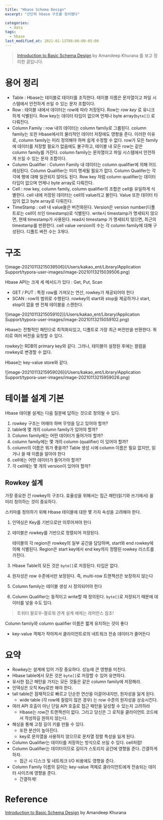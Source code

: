 ```yaml
---
title: "Hbase Schema Design"
excerpt: "간단히 hbase 구조를 정리했다"

categories:
  - data
tags:
  - hbase
last_modified_at: 2021-01-13T08:06:00-05:00
---
```


> [Introduction to Basic Schema Design](http://0b4af6cdc2f0c5998459-c0245c5c937c5dedcca3f1764ecc9b2f.r43.cf2.rackcdn.com/9353-login1210_khurana.pdf) by Amandeep Khurana 를 보고 정리한 글입니다.

# 용어 정리

- Table : Hbase는 테이블로 데이터를 조직한다. 테이블 이름은 문자열이고 파일 시스템에서 안전하게 쓰일 수 있는 문자 조합이다.
- Row : 테이블 내에서 데이터는 row에 따라 저장된다. Row는 *row key* 로 유니크하게 식별된다. Row key는 데이터 타입이 없으며 언제나 byte array(`byte[]`) 로 다뤄진다.
- Column Family : row 내의 데이터는 column family로 그룹된다. column family는 또한 Hbase에서의 물리적인 데이터 저장에도 영향을 준다. 이러한 이유로, column family는 미리 정의해야 하며 쉽게 수정할 수 없다. row가 모든 family에 데이터를 저장할 필요가 없음에도 불구하고, 테이블 내 모든 row는 같은 column family를 가진다. column family는 문자열이고 파일 시스템에서 안전하게 쓰일 수 있는 문자 조합이다.
- Column Qualifier : Column Family 내 데이터는 column qualifier에 의해 어드레싱된다. Column Qualifier는 미리 명세될 필요가 없다. Column Qualifer는 각각에 행에 대해 일관되지 않아도 된다. Row key 처럼 column qualifier는 데이터 타입이 없으며 언제나 byte array로 다뤄진다.
- Cell : row key, column family, column qualifier의 조합은 cell을 유일하게 식별한다. cell 내에 저장된 데이터는 cell의 value라고 불린다. Value 또한 데이터 타입이 없고 byte array로 다뤄진다.
- TimeStamp : cell 내 value들은 버전화된다. Version은 version number(디폴트로는 cell이 쓰인 timestamp)로 식별된다. write시 timestamp가 명세되지 않으면, 현재 timestamp가 사용된다. read시 timestamp 가 명세되지 않으면, 최근의 timestamp를 반환한다. cell value version의 수는 각 column family에 대해 구성된다. 디폴트 버전 수는 3개다.

# 구조

![image-20210113215039506](/Users/kakao_ent/Library/Application Support/typora-user-images/image-20210113215039506.png)

Hbase API는 크게 세 메서드가 있다 : Get, Put, Scan

- GET / PUT : 특정 row를 가져오는 연산, rowkey가 제공되어야 한다
- SCAN : row의 범위로 수행된다. rowkey의 start와 stop을 제공하거나 start, stop이 없을 땐 전체 테이블을 스캔한다.

![image-20210113215059102](/Users/kakao_ent/Library/Application Support/typora-user-images/image-20210113215059102.png)

Hbase는 전형적인 패턴으로 최적화되있고, 디폴트로 가장 최근 버전만을 반환한다. 쿼리로 여러 버전을 요청할 수 있다.

rowkey는 RDB의 primary key와 같다. 그러나, 테이블이 설정된 후에는 컬럼을 rowkey로 변경할 수 없다.

Hbase는 key-value store와 같다.

![image-20210113215959026](/Users/kakao_ent/Library/Application Support/typora-user-images/image-20210113215959026.png)

# 테이블 설계 기본

Hbase 테이블 설계는 다음 질문에 답하는 것으로 정의될 수 있다.

1. rowkey 구조는 어때야 하며 무엇을 담고 있어야 할까?
2. table에 몇 개의 column family가 있어야 할까?
3. Column family에는 어떤 데이터가 들어가야 할까?
4. column family에는 몇 개의 column (qualifier) 이 있어야 할까?
5. column의 이름은 뭐가 좋을까? Table 생성 시에 column 이름은 필요 없지만, 읽거나 쓸 때 이름을 알아야 한다
6. cell에는 어떤 데이터가 들어가야 할까?
7. 각 cell에는 몇 개의 version이 있어야 할까?

## Rowkey 설계

가장 중요한 건 rowkey의 구조다. 효율성을 위해서는 접근 패턴(읽기와 쓰기에서) 을 미리 정의하는 것이 중요하다.

스키마를 정의하기 위해 Hbase 테이블에 대한 몇 가지 속성을 고려해야 한다. 

1. 인덱싱은 Key를 기반으로만 이루어져야 한다

2. 테이블은 rowkey를 기반으로 정렬되어 저장된다. 

   테이블의 각 region은 rowkey의 일부 공간을 담당하며, start와 end rowkey에 의해 식별된다. Region은 start key에서 end key까지 정렬된 rowkey 리스트를 가진다.

3. Hbase Table의 모든 것은 `byte[]`로 저장된다. 타입은 없다.

4. 원자성은 row 수준에서만 보장된다. 즉, multi-row 트랜잭션은 보장하지 않는다

5. Column family는 테이블 생성 시 정의되어야 한다

6. Column Qualifier는 동적이고 write할 때 정의된다. `byte[]`로 저장되기 때문에 데이터를 넣을 수도 있다.

> 트위터 팔로우-팔로워 관계 설계 예제는 레퍼런스 참조!

Column family와 column qualifier 이름은 짧게 유지하는 것이 좋다

- key-value 객체가 작아져서 클라이언트로의 네트워크 전송 데이터가 줄어든다

# 요약

- Rowkey는 설계에 있어 가장 중요하다. 성능에 큰 영향을 미친다.
- Hbase table에서 모든 것은 `byte[]`로 저장할 수 있어 유연하다.
- 유사한 접근 패턴을 가지는 모든 것들은 같은 column family에 저장해라.
- 인덱싱은 오직 Key로만 해야 한다.
- tall table은 잠재적으로 빠르고 단순한 연산을 이끌어내지만, 원자성을 잃게 된다.
  - wide table (각 row에 컬럼이 많은 경우) 는 row 수준의 원자성을 상승시킨다.
- 여러 API 호출이 아닌 단일 API 호출로 접근 패턴을 달성할 수 있는지 고려하라
  - Hbase는 row간 트랜잭션이 없다. 그리고 당신은 그 로직을 클라이언트 코드에서 작성하길 원하지 않는다.
- 해싱을 통해 고정 길이 키를 만들 수 있다.
  - 또한 분산이 높아진다.
  - key로 문자열을 사용하지 않으므로 문자열 정렬 특성을 잃게 된다.
- Column Qualifier는 데이터를 저장하는 방식으로 쓰일 수 있다. cell처럼!
- Column Qualifier는 데이터이므로 길이가 스토리지 공간에 영향을 준다. 간결하게 하자.
  - 접근 시 디스크 및 네트워크 I/O 비용에도 영향을 준다.
- Column Family 이름의 길이는 key-value 객체로 클라이언트에게 전송되는 데이터 사이즈에 영향을 준다. 
  - 간결하게!

# Reference

[Introduction to Basic Schema Design](http://0b4af6cdc2f0c5998459-c0245c5c937c5dedcca3f1764ecc9b2f.r43.cf2.rackcdn.com/9353-login1210_khurana.pdf) by Amandeep Khurana 

